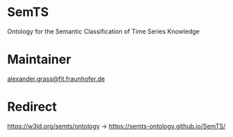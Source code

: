 # SemTS
Ontology for the Semantic Classification of Time Series Knowledge

# Maintainer
alexander.grass@fit.fraunhofer.de

# Redirect
https://w3id.org/semts/ontology -> https://semts-ontology.github.io/SemTS/
